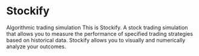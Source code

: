 # Stockify
Algorithmic trading simulation
This is Stockify. A stock trading simulation that allows you to measure the performance of specified trading strategies based on historical data. Stockify allows you to visually and numerically analyze your outcomes.

